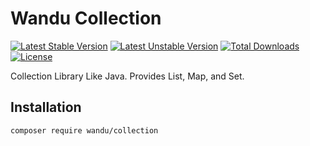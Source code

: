 Wandu Collection
===

[![Latest Stable Version](https://poser.pugx.org/wandu/collection/v/stable.svg)](https://packagist.org/packages/wandu/collection)
[![Latest Unstable Version](https://poser.pugx.org/wandu/collection/v/unstable.svg)](https://packagist.org/packages/wandu/collection)
[![Total Downloads](https://poser.pugx.org/wandu/collection/downloads.svg)](https://packagist.org/packages/wandu/collection)
[![License](https://poser.pugx.org/wandu/collection/license.svg)](https://packagist.org/packages/wandu/collection)

Collection Library Like Java. Provides List, Map, and Set.

## Installation

```bash
composer require wandu/collection
```
